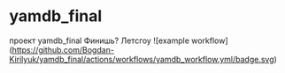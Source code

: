 # yamdb_final
проект yamdb_final
Финишь?
Летсгоу
![example workflow]
(https://github.com/Bogdan-Kirilyuk/yamdb_final/actions/workflows/yamdb_workflow.yml/badge.svg)
